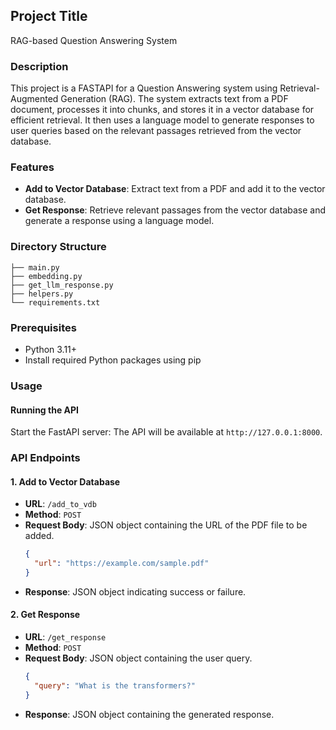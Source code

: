 ## Project Title

RAG-based Question Answering System

### Description

This project is a FASTAPI for a Question Answering system using Retrieval-Augmented Generation (RAG). The system extracts text from a PDF document, processes it into chunks, and stores it in a vector database for efficient retrieval. It then uses a language model to generate responses to user queries based on the relevant passages retrieved from the vector database.

### Features

- **Add to Vector Database**: Extract text from a PDF and add it to the vector database.
- **Get Response**: Retrieve relevant passages from the vector database and generate a response using a language model.

### Directory Structure

```
├── main.py
├── embedding.py
├── get_llm_response.py
├── helpers.py
└── requirements.txt
```

### Prerequisites

- Python 3.11+
- Install required Python packages using pip

### Usage

#### Running the API

Start the FastAPI server: The API will be available at `http://127.0.0.1:8000`.

### API Endpoints

#### 1. Add to Vector Database

- **URL**: `/add_to_vdb`
- **Method**: `POST`
- **Request Body**: JSON object containing the URL of the PDF file to be added.
  ```json
  {
    "url": "https://example.com/sample.pdf"
  }
  ```
- **Response**: JSON object indicating success or failure.

#### 2. Get Response

- **URL**: `/get_response`
- **Method**: `POST`
- **Request Body**: JSON object containing the user query.
  ```json
  {
    "query": "What is the transformers?"
  }
  ```
- **Response**: JSON object containing the generated response.
